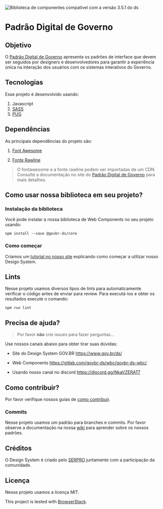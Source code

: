 ![Biblioteca de componentes compatível com a versão 3.5.1 do ds](https://img.shields.io/badge/vers%C3%A3o%203.5.1%20do%20ds-blue?style=for-the-badge&label=Biblioteca%20de%20componentes%20%20compat%C3%ADvel%20com%20a&labelColor=%23333&color=%230C326F&link=https%3A%2F%2Fwww.gov.br%2Fds)

# Padrão Digital de Governo

## Objetivo

O [Padrão Digital de Governo](https://www.gov.br/ds/ 'Acesse a página do Padrão Digital de Governo') apresenta os padrões de interface que devem ser seguidos por designers e desenvolvedores para garantir a experiência única na interação dos usuários com os sistemas interativos do Governo.

## Tecnologias

Esse projeto é desenvolvido usando:

1. Javascript
1. [SASS](https://sass-lang.com/ 'Acesse a página do SASS')
1. [PUG](https://pugjs.org/ 'Acesse a página do PUG')

## Dependências

As principais dependências do projeto são:

1. [Font Awesome](https://fontawesome.com/ 'Acesse para realizar o download da Font Awesome')

1. [Fonte Rawline](https://www.cdnfonts.com/rawline.font/ 'Acesse para realizar o download da Fonte Rawline')

> O fontawesome e a fonte rawline podem ser importadas de um CDN. Consulte a documentação no site do [Padrão Digital de Governo](https://www.gov.br/ds/ 'Acesse o site do Padrão Digital de Governo') para mais detalhes.

## Como usar nossa biblioteca em seu projeto?

### Instalação da biblioteca

Você pode instalar a nossa biblioteca de Web Components no seu projeto usando:

```node
npm install --save @govbr-ds/core
```

### Como começar

Criamos um [tutorial no nosso site](https://gov.br/ds/como-comecar/instalacao 'Acesse o Guia de Instalação do Padrão Digital de Governo') explicando como começar a utilizar nosso Design System.

## Lints

Nesse projeto usamos diversos tipos de lints para automaticamente verificar o código antes de enviar para review. Para executá-los e obter os resultados execute o comando:

```node
npm run lint
```

## Precisa de ajuda?

> Por favor **não** crie issues para fazer perguntas...

Use nossos canais abaixo para obter tirar suas dúvidas:

- Site do Design System GOV.BR <https://www.gov.br/ds/>

- Web Components <https://gitlab.com/govbr-ds/wbc/govbr-ds-wbc/>

- Usando nosso canal no discord <https://discord.gg/NkaVZERAT7>

## Como contribuir?

Por favor verifique nossos guias de [como contribuir](https://gov.br/ds/wiki/comunidade/contribuindo-com-o-ds/ 'Acesse a página como contribuir?').

### Commits

Nesse projeto usamos um padrão para branches e commits. Por favor observe a documentação na nossa [wiki](https://gov.br/ds/wiki/ 'Acesse a Wiki do Padrão Digital de Governo') para aprender sobre os nossos padrões.

## Créditos

O Design System é criado pelo [SERPRO](https://www.serpro.gov.br/ 'Acesse a página do SERPRO | Serviço Federal de Processamento de Dados') juntamente com a participação da comunidade.

## Licença

Nesse projeto usamos a licença MIT.

This project is tested with [BrowserStack](https://www.browserstack.com/).
